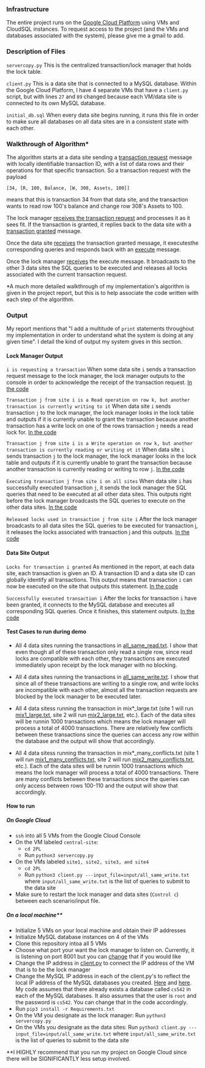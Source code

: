 ### Infrastructure

The entire project runs on the [Google Cloud Platform](https://cloud.google.com/) using VMs and CloudSQL instances. To request access to the
project (and the VMs and databases associated with the system), please give me a gmail to add. 

### Description of Files

```servercopy.py``` This is the centralized transaction/lock manager that holds the lock table. 

```client.py``` This is a data site that is connected to a MySQL database. Within the Google Cloud Platform, I have 4 separate VMs that have a ```client.py``` script, but with lines ```27``` and ```89``` changed because each VM/data site is connected to its own MySQL database. 

```initial_db.sql``` When every data site begins running, it runs this file in order to make sure all databases on all data sites are in a consistent state with each other. 

### Walkthrough of Algorithm*

The algorithm starts at a data site sending a [transaction request](https://github.com/dhu5432/2PL/blob/master/client.py#L132) message with locally identifiable transaction ID, with a list of data rows and their operations for that specific transaction. So a transaction request with the payload 

```[34, [R, 100, Balance, [W, 308, Assets, 100]]```

means that this is transaction 34 from that data site, and the transaction wants to read row 100's balance and change row 308's Assets to 100. 

The lock manager [receives the transaction request](https://github.com/dhu5432/2PL/blob/master/servercopy.py#L113) and processes it as it sees fit. If the transaction is granted, it replies back to the data site with a [transaction granted](https://github.com/dhu5432/2PL/blob/master/servercopy.py#L161) message. 

Once the data site [receives](https://github.com/dhu5432/2PL/blob/master/client.py#L41) the transaction granted message, it executesthe corresponding queries and responds back with an [execute](https://github.com/dhu5432/2PL/blob/master/client.py#L78) message. 

Once the lock manager [receives](https://github.com/dhu5432/2PL/blob/master/servercopy.py#L69) the execute message. It broadcasts to the other 3 data sites the SQL queries to be executed and releases all locks associated with the current transaction request. 


*A much more detailed walkthrough of my implementation's algorithm is given in the project report, but this is to help associate the code written with each step of the algorithm.

### Output
My report mentions that "I add a multitude of ```print``` statements throughout my implementation in order to understand what the system is doing at any given time". I detail the kind of output my system gives in this section. 

#### Lock Manager Output
```i is requesting a transaction``` When some data site ```i``` sends a transaction request message to the lock manager, the lock manager outputs to the console in order to acknowledge the receipt of the transaction request. [In the code](https://github.com/dhu5432/2PL/blob/master/servercopy.py#L121)

```Transaction j from site i is a Read operation on row k, but another transaction is currently writing to it``` When data site ```i``` sends transaction ```j``` to the lock manager, the lock manager looks in the lock table and outputs if it is currently unable to grant the transaction because another transaction has a write lock on one of the rows transaction ```j``` needs a read lock for. [In the code](https://github.com/dhu5432/2PL/blob/master/servercopy.py#L132)

```Transaction j from site i is a Write operation on row k, but another transaction is currently reading or writing ot it``` When data site ```i``` sends transaction ```j``` to the lock manager, the lock manager looks in the lock table and outputs if it is currently unable to grant the transaction because another transaction is currently reading or writing to row ```j```. [In the code](https://github.com/dhu5432/2PL/blob/master/servercopy.py#L134)

```Executing transaction j from site i on all sites``` When data site ```i``` has successfully executed transaction ```j```, it sends the lock manager the SQL queries that need to be executed at all other data sites. This outputs right before the lock manager broadcasts the SQL queries to execute on the other data sites. [In the code](https://github.com/dhu5432/2PL/blob/master/servercopy.py#L134)

```Released locks used in transaction j from site i``` After the lock manager broadcasts to all data sites the SQL queries to be executed for transaction j, it releases the locks associated with transaction j and this outputs. [In the code](https://github.com/dhu5432/2PL/blob/master/servercopy.py#L82)

#### Data Site Output
```Locks for transaction i granted``` As mentioned in the report, at each data site, each transaction is given an ID. A transaction ID and a data site ID can globally identify all transactions. This output means that transaction ```i``` can now be executed on the site that outputs this statement. [In the code](https://github.com/dhu5432/2PL/blob/master/client.py#L44)

```Successfully executed transaction i``` After the locks for transaction ```i``` have been granted, it connects to the MySQL database and executes all corresponding SQL queries. Once it finishes, this statement outputs. [In the code](https://github.com/dhu5432/2PL/blob/master/client.py#L77)

#### Test Cases to run during demo

* All 4 data sites running the transactions in [all_same_read.txt](https://github.com/dhu5432/2PL/blob/master/input/all_same_read.txt). I show that even though all of these transaction only read a single row, since read locks are compatible with each other, they transactions are executed immediately upon receipt by the lock manager with no blocking. 

* All 4 data sites running the transactions in [all_same_write.txt](https://github.com/dhu5432/2PL/blob/master/input/all_same_write.txt). I show that since all of these transactions are writing to a single row, and write locks are incompatible with each other, almost all the transaction requests are blocked by the lock manager to be executed later. 

* All 4 data sitess running the transaction in mix\*_large.txt (site 1 will run [mix1_large.txt](https://github.com/dhu5432/2PL/blob/master/input/mix1_large.txt), site 2 will run [mix2_large.txt](https://github.com/dhu5432/2PL/blob/master/input/mix2_large.txt), etc.). Each of the data sites will be runnin 1000 transactions which means the lock manager will process a total of 4000 transactions. There are relatively few conflicts between these transactions since the queries can access any row within the database and the output will show that accordingly.


* All 4 data sitess running the transaction in mix\*_many_conflicts.txt (site 1 will run [mix1_many_conflicts.txt](https://github.com/dhu5432/2PL/blob/master/input/mix1_many_conflicts.txt), site 2 will run [mix2_many_conflicts.txt](https://github.com/dhu5432/2PL/blob/master/input/mix2_many_conflicts.txt), etc.). Each of the data sites will be runnin 1000 transactions which means the lock manager will process a total of 4000 transactions. There are many conflicts between these transactions since the queries can only access between rows 100-110 and the output will show that accordingly. 

#### How to run

##### On Google Cloud
* ```ssh``` into all 5 VMs from the Google Cloud Console
* On the VM labeled ```central-site```:
    * ```cd 2PL```
    * Run ```python3 servercopy.py``` 
* On the VMs labeled ```site1, site2, site3, and site4```
    * ```cd 2PL```
    * Run ```python3 client.py ---input_file=input/all_same_write.txt``` where ```input/all_same_write.txt``` is the list of queries to submit to the data site
* Make sure to restart the lock manager and data sites (```Control c```) between each scenario/input file. 
    
##### On a local machine**
* Initialize 5 VMs on your local machine and obtain their IP addresses
* Initialize MySQL database instances on 4 of the VMs
* Clone this repository intoa all 5 VMs
* Choose what port your want the lock manager to listen on. Currently, it is listening on port 8001 but you can [change](https://github.com/dhu5432/2PL/blob/master/servercopy.py#L208) that if you would like
* Change the IP address in [client.py](https://github.com/dhu5432/2PL/blob/master/client.py#L102) to connect the IP address of the VM that is to be the lock manager
* Change the MySQL IP address in each of the client.py's to reflect the local IP address of the MySQL databases you created. [Here](https://github.com/dhu5432/2PL/blob/master/client.py#L28) and [here](https://github.com/dhu5432/2PL/blob/master/client.py#L55). My code assumes that there already exists a database called ```cs542``` in each of the MySQL databases. It also assumes that the user is ```root``` and the password is ```cs542```. You can change that in the code accordingly. 
* Run ```pip3 install -r Requirements.txt```
* On the VM you designate as the lock manager: Run ```python3 servercopy.py``` 
* On the VMs you designate as the data sites: Run ```python3 client.py ---input_file=input/all_same_write.txt``` where ```input/all_same_write.txt``` is the list of queries to submit to the data site

\**I HIGHLY recommend that you run my project on Google Cloud since there will be SIGNIFICANTLY less setup involved. 



